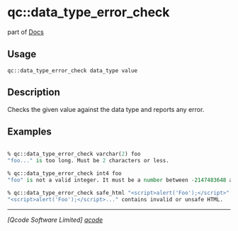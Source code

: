 qc::data_type_error_check
===============

part of [Docs](../index.md)

Usage
-----
`qc::data_type_error_check data_type value`

Description
-----------
Checks the given value against the data type and reports any error.

Examples
--------
```tcl

% qc::data_type_error_check varchar(2) foo
"foo..." is too long. Must be 2 characters or less.

% qc::data_type_error_check int4 foo
"foo" is not a valid integer. It must be a number between -2147483648 and 2147483647.

% qc::data_type_error_check safe_html "<script>alert('Foo');</script>"
"<script>alert('Foo');</script>..." contains invalid or unsafe HTML.
```

----------------------------------
*[Qcode Software Limited] [qcode]*

[qcode]: http://www.qcode.co.uk "Qcode Software"